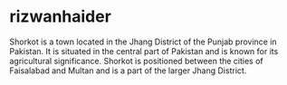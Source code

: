 # rizwanhaider
Shorkot is a town located in the Jhang District of the Punjab province in Pakistan. It is situated in the central part of Pakistan and is known for its agricultural significance. Shorkot is positioned between the cities of Faisalabad and Multan and is a part of the larger Jhang District.
